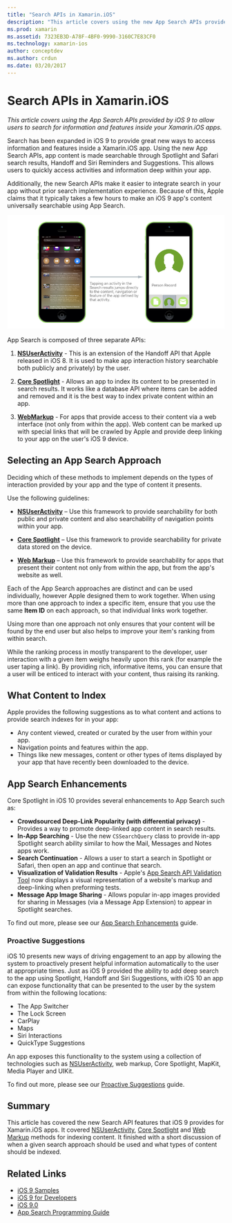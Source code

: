 ```yaml
---
title: "Search APIs in Xamarin.iOS"
description: "This article covers using the new App Search APIs provided by iOS 9 to allow users to search for information and features inside your Xamarin.iOS apps."
ms.prod: xamarin
ms.assetid: 7323EB3D-A78F-4BF0-9990-3160C7E83CF0
ms.technology: xamarin-ios
author: conceptdev
ms.author: crdun
ms.date: 03/20/2017
---
```


# Search APIs in Xamarin.iOS

_This article covers using the App Search APIs provided by iOS 9 to allow users to search for information and features inside your Xamarin.iOS apps._

Search has been expanded in iOS 9 to provide great new ways to access information
and features inside a Xamarin.iOS app. Using the new App Search APIs, app content
is made searchable through Spotlight and Safari search results, Handoff and Siri
Reminders and Suggestions. This allows users to quickly access activities and
information deep within your app.

Additionally, the new Search APIs make it easier to integrate search in your app
without prior search implementation experience. Because of this, Apple claims
that it typically takes a few hours to make an iOS 9 app's content universally
searchable using App Search.

[![](images/intro01.png "An example of iOS 9 app content universally searchable using App Search")](images/intro01.png#lightbox)

App Search is composed of three separate APIs:

1. [**NSUserActivity**](nsuseractivity.md) - This is an extension of the Handoff API that Apple
    released in iOS 8. It is used to make app interaction history searchable
    both publicly and privately) by the user.

2. [**Core Spotlight**](corespotlight.md) - Allows an app to index its content to be presented in
    search results. It works like a database API where items can be added and
    removed and it is the best way to index private content within an app.

3. [**WebMarkup**](web-markup.md) - For apps that provide access to their content via a web
    interface (not only from within the app). Web content can be marked up with
    special links that will be crawled by Apple and provide deep linking to your
    app on the user's iOS 9 device.

## Selecting an App Search Approach

Deciding which of these methods to implement depends on the types of interaction
provided by your app and the type of content it presents.

Use the following guidelines:

- [**NSUserActivity**](nsuseractivity.md) – Use this framework to provide searchability for both
  public and private content and also searchability of navigation points within your app.

- [**Core Spotlight**](corespotlight.md) – Use this framework to provide
  searchability for private data stored on the device.

- [**Web Markup**](web-markup.md) – Use this framework to provide searchability for apps that present
  their content not only from within the app, but from the app's website as well.

Each of the App Search approaches are distinct and can be used individually,
however Apple designed them to work together. When using more than one approach
to index a specific item, ensure that you use the same **Item ID** on each approach,
so that individual links work together.

Using more than one approach not only ensures that your content will be found by
the end user but also helps to improve your item's ranking from within search.

While the ranking process in mostly transparent to the developer, user interaction
with a given item weighs heavily upon this rank (for example the user taping a link).
By providing rich, informative items, you can ensure that a user will be enticed to
interact with your content, thus raising its ranking.

## What Content to Index

Apple provides the following suggestions as to what content and actions to provide
search indexes for in your app:

- Any content viewed, created or curated by the user from within your app.
- Navigation points and features within the app.
- Things like new messages, content or other types of items displayed by your app that
have recently been downloaded to the device.

## App Search Enhancements

Core Spotlight in iOS 10 provides several enhancements to App Search such as:

- **Crowdsourced Deep-Link Popularity (with differential privacy)** - Provides a way to promote deep-linked app content in search results.
- **In-App Searching** - Use the new `CSSearchQuery` class to provide in-app Spotlight search ability similar to how the Mail, Messages and Notes apps work.
- **Search Continuation** - Allows a user to start a search in Spotlight or Safari, then open an app and continue that search.
- **Visualization of Validation Results** - Apple's [App Search API Validation Tool](https://search.developer.apple.com/appsearch-validation-tool) now displays a visual representation of a website's markup and deep-linking when preforming tests.
- **Message App Image Sharing** - Allows popular in-app images provided for sharing in Messages (via a Message App Extension) to appear in Spotlight searches.

To find out more, please see our [App Search Enhancements](~/ios/platform/search/app-search-enhancements.md) guide.

### Proactive Suggestions

iOS 10 presents new ways of driving engagement to an app by allowing the system to proactively present helpful information automatically to the user at appropriate times. Just as iOS 9 provided the ability to add deep search to the app using Spotlight, Handoff and Siri Suggestions, with iOS 10 an app can expose functionality that can be presented to the user by the system from within the following locations:

- The App Switcher
- The Lock Screen
- CarPlay
- Maps
- Siri Interactions
- QuickType Suggestions 

An app exposes this functionality to the system using a collection of technologies such as [NSUserActivity](xref:Foundation.NSUserActivity), web markup, Core Spotlight, MapKit, Media Player and UIKit.

To find out more, please see our [Proactive Suggestions](~/ios/platform/search/proactive-suggestions.md) guide.

## Summary

This article has covered the new Search API features that iOS 9 provides for
Xamarin.iOS apps. It covered [NSUserActivity](nsuseractivity.md), [Core Spotlight](corespotlight.md)
and [Web Markup](web-markup.md) methods for indexing content. It finished with a short discussion
of when a given search approach should be used and what types of content should be indexed.



## Related Links

- [iOS 9 Samples](https://docs.microsoft.com/samples/browse/?products=xamarin&term=Xamarin.iOS+iOS9)
- [iOS 9 for Developers](https://developer.apple.com/ios/pre-release/)
- [iOS 9.0](https://developer.apple.com/library/prerelease/ios/releasenotes/General/WhatsNewIniOS/Articles/iOS9.html)
- [App Search Programming Guide](https://developer.apple.com/library/prerelease/ios/documentation/General/Conceptual/AppSearch/index.html#//apple_ref/doc/uid/TP40016308)
